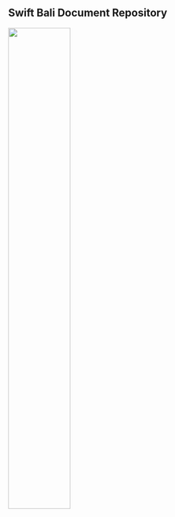 ## Swift Bali Document Repository
<img src="https://craterdog.com/images/CraterDogLogo.png" width="50%">

